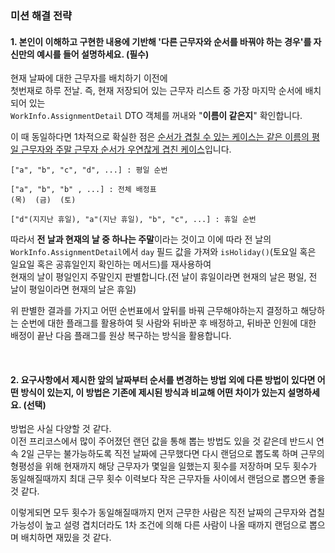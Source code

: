 ### 미션 해결 전략 
#### 1. 본인이 이해하고 구현한 내용에 기반해 '다른 근무자와 순서를 바꿔야 하는 경우'를 자신만의 예시를 들어 설명하세요. (필수)       
현재 날짜에 대한 근무자를 배치하기 이전에<br/>
첫번재로 하루 전날. 즉, 현재 저장되어 있는 근무자 리스트 중 가장 마지막 순서에 배치되어 있는 </br>
`WorkInfo.AssignmentDetail` DTO 객체를 꺼내와 "**이름이 같은지**" 확인합니다.

이 때 동일하다면 1차적으로 확실한 점은 <u>순서가 겹칠 수 있는 케이스는 같은 이름의 평일 근무자와 주말 근무자 순서가 우연찮게 겹친 케이스</u>입니다.<br/>
```text
["a", "b", "c", "d", ...] : 평일 순번

["a", "b", "b" , ...] : 전체 배정표
(목)  (금)  (토)

["d"(지지난 휴일), "a"(지난 휴일), "b", "c", ...] : 휴일 순번
```
따라서 **전 날과 현재의 날 중 하나는 주말**이라는 것이고 이에 따라 전 날의 `WorkInfo.AssignmentDetail`에서 `day` 필드 값을 가져와 `isHoliday()`(토요일 혹은 일요일 혹은 공휴일인지 확인하는 메서드)를 재사용하여<br/>
현재의 날이 평일인지 주말인지 판별합니다.(전 날이 휴일이라면 현재의 날은 평일, 전 날이 평일이라면 현재의 날은 휴일)

위 판별한 결과를 가지고 어떤 순번표에서 앞뒤를 바꿔 근무해야하는지 결정하고
해당하는 순번에 대한 플래그를 활용하여 뒷 사람와 뒤바꾼 후 배정하고, 뒤바꾼 인원에 대한 배정이 끝난 다음 플래그를 원상 복구하는 방식을 활용합니다.

<br/>

#### 2. 요구사항에서 제시한 앞의 날짜부터 순서를 변경하는 방법 외에 다른 방법이 있다면 어떤 방식이 있는지, 이 방법은 기존에 제시된 방식과 비교해 어떤 차이가 있는지 설명하세요. (선택)
방법은 사실 다양할 것 같다.<br/>
이전 프리코스에서 많이 주어졌던 랜던 값을 통해 뽑는 방법도 있을 것 같은데
반드시 연속 2일 근무는 불가능하도록 직전 날짜에 근무했다면 다시 랜덤으로 뽑도록 하며
근무의 형평성을 위해 현재까지 해당 근무자가 몇일을 일했는지 횟수를 저장하며 모두 횟수가 동일해질때까지 
최대 근무 횟수 이력보다 작은 근무자들 사이에서 랜덤으로 뽑으면 좋을 것 같다.

이렇게되면 모두 횟수가 동일해질때까지 먼저 근무한 사람은 직전 날짜의 근무자와 겹칠 가능성이 높고
설령 겹치더라도 1차 조건에 의해 다른 사람이 나올 때까지 랜덤으로 뽑으며 배치하면 재밌을 것 같다.

